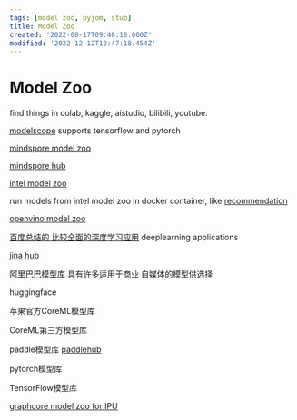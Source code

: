 ```yaml
---
tags: [model zoo, pyjom, stub]
title: Model Zoo
created: '2022-08-17T09:48:18.000Z'
modified: '2022-12-12T12:47:18.454Z'
---
```


# Model Zoo

find things in colab, kaggle, aistudio, bilibili, youtube.

[modelscope](https://modelscope.cn/home) supports tensorflow and pytorch

[mindspore model zoo](https://gitee.com/mindspore/models)

[mindspore hub](https://www.mindspore.cn/resources/hub/)

[intel model zoo](https://github.com/IntelAI/models)

run models from intel model zoo in docker container, like [recommendation](https://hub.docker.com/r/intel/recommendation)

[openvino model zoo](https://github.com/openvinotoolkit/open_model_zoo)

[百度总结的 比较全面的深度学习应用](https://github.com/datawhalechina/awesome-DeepLearning) deeplearning applications

[jina hub](https://hub.jina.ai/)

[阿里巴巴模型库](https://modelscope.cn/#/models) 具有许多适用于商业 自媒体的模型供选择

huggingface

苹果官方CoreML模型库

CoreML第三方模型库

paddle模型库 [paddlehub](https://github.com/PaddlePaddle/PaddleHub)

pytorch模型库

TensorFlow模型库

[graphcore model zoo for IPU](https://www.graphcore.ai/resources/model-garden)
